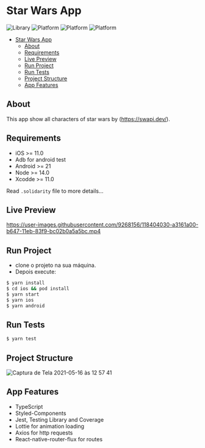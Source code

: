 # Star Wars App

![Library](https://img.shields.io/badge/Library-React--Native-blue)
![Platform](https://img.shields.io/badge/React%20Native-0.64.1-brightgreen)
![Platform](https://img.shields.io/badge/Plataform-iOS-orange)
![Platform](https://img.shields.io/badge/Plataform-Android-green)

- [Star Wars App](#star-wars-app)
  - [About](#about)
  - [Requirements](#requirements)
  - [Live Preview](#live-preview)
  - [Run Project](#run-project)
  - [Run Tests](#run-tests)
  - [Project Structure](#project-structure)
  - [App Features](#app-features)

## About

This app show all characters of star wars by (https://swapi.dev/).


## Requirements

- iOS >= 11.0
- Adb for android test
- Android >= 21
- Node >= 14.0
- Xcodde >= 11.0

Read `.solidarity` file to more details...

## Live Preview

https://user-images.githubusercontent.com/9268156/118404030-a3161a00-b647-11eb-83f9-bc02b0a5a5bc.mp4

## Run Project
  * clone o projeto na sua máquina.
  * Depois execute:
 ```bash
 $ yarn install
 $ cd ios && pod install
 $ yarn start
 $ yarn ios
 $ yarn android
 ```

## Run Tests
  ```bash
  $ yarn test
  ```

## Project Structure
![Captura de Tela 2021-05-16 às 12 57 41](https://user-images.githubusercontent.com/9268156/118403762-4e25d400-b646-11eb-9c88-1a184f92625a.png)

## App Features

* TypeScript
* Styled-Components
* Jest, Testing Library and Coverage
* Lottie for animation loading
* Axios for http requests
* React-native-router-flux for routes

